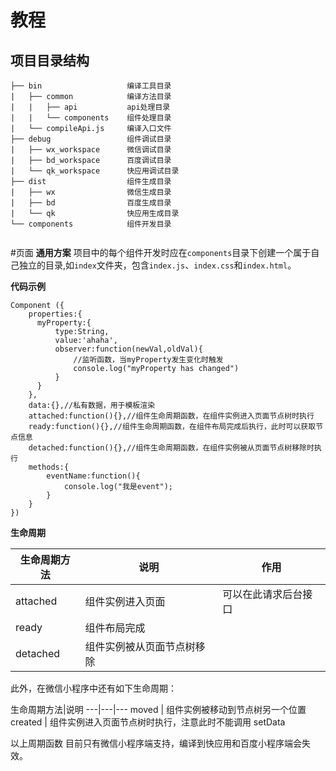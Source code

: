 # 教程

## 项目目录结构
```
├── bin                   编译工具目录
|   ├── common            编译方法目录
|   |   ├── api           api处理目录
|   |   └── components    组件处理目录
|   └── compileApi.js     编译入口文件            
├── debug                 组件调试目录
|   ├── wx_workspace      微信调试目录
|   ├── bd_workspace      百度调试目录
|   └── qk_workspace      快应用调试目录
├── dist                  组件生成目录
|   ├── wx                微信生成目录
|   ├── bd                百度生成目录
|   └── qk                快应用生成目录
└── components            组件开发目录  


```


#页面
**通用方案** 项目中的每个组件开发时应在`components`目录下创建一个属于自己独立的目录,如`index`文件夹，包含`index.js`、`index.css`和`index.html`。

**代码示例** 

```
Component ({
    properties:{
      myProperty:{
          type:String,
          value:'ahaha',
          observer:function(newVal,oldVal){
              //监听函数，当myProperty发生变化时触发
              console.log("myProperty has changed")
          }
      }
    },
    data:{},//私有数据，用于模板渲染
    attached:function(){},//组件生命周期函数，在组件实例进入页面节点树时执行 
    ready:function(){},//组件生命周期函数，在组件布局完成后执行，此时可以获取节点信息
    detached:function(){},//组件生命周期函数，在组件实例被从页面节点树移除时执行 
    methods:{
        eventName:function(){
            console.log("我是event");
        }
    }
}) 
```


**生命周期** 

生命周期方法|说明|作用
---|---|---
attached | 组件实例进入页面 |可以在此请求后台接口 
ready | 组件布局完成 |
detached | 组件实例被从页面节点树移除 |

此外，在微信小程序中还有如下生命周期：

生命周期方法|说明
---|---|---
moved | 组件实例被移动到节点树另一个位置 
created | 组件实例进入页面节点树时执行，注意此时不能调用 setData

以上周期函数 目前只有微信小程序端支持，编译到快应用和百度小程序端会失效。